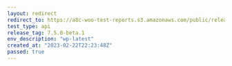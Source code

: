 ```yaml
---
layout: redirect
redirect_to: https://a8c-woo-test-reports.s3.amazonaws.com/public/release/7.5.0-beta.1/wp-latest/api/index.html
test_type: api
release_tag: 7.5.0-beta.1
env_description: "wp-latest"
created_at: "2023-02-22T22:23:48Z"
passed: true
---
```

